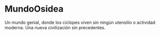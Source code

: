 # MundoOsidea
Un mundo genial, donde los ciclopes viven sin ningún utensilio o actividad moderna. Una nueva civilización sin precedentes. 
